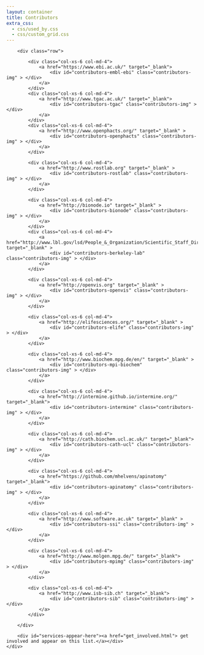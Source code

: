 ```yaml
---
layout: container
title: Contributors
extra_css:
  - css/used_by.css
  - css/custom_grid.css
---
```


<div>
	<div id="contributors">

		<div class="row">

			<div class="col-xs-6 col-md-4">
				<a href="https://www.ebi.ac.uk/" target="_blank">
					<div id="contributors-embl-ebi" class="contributors-img" > </div>
				</a>
			</div>
			<div class="col-xs-6 col-md-4">
				<a href="http://www.tgac.ac.uk/" target="_blank">
					<div id="contributors-tgac" class="contributors-img" > </div>
				</a>
			</div>
			<div class="col-xs-6 col-md-4">
				<a href="http://www.openphacts.org/" target="_blank" >
					<div id="contributors-openphacts" class="contributors-img" > </div>
				</a>
			</div>

			<div class="col-xs-6 col-md-4">
				<a href="http://www.rostlab.org" target="_blank" >
					<div id="contributors-rostlab" class="contributors-img" > </div>
				</a>
			</div>

			<div class="col-xs-6 col-md-4">
				<a href="http://bionode.io" target="_blank" >
					<div id="contributors-bionode" class="contributors-img" > </div>
				</a>
			</div>
			<div class="col-xs-6 col-md-4">
				<a href="http://www.lbl.gov/lsd/People_&_Organization/Scientific_Staff_Directory/Lewis_Lab.html" target="_blank" >
					<div id="contributors-berkeley-lab" class="contributors-img" > </div>
				</a>
			</div>

			<div class="col-xs-6 col-md-4">
				<a href="http://openvis.org" target="_blank" >
					<div id="contributors-openvis" class="contributors-img" > </div>
				</a>
			</div>

			<div class="col-xs-6 col-md-4">
				<a href="http://elifesciences.org/" target="_blank" >
					<div id="contributors-elife" class="contributors-img" > </div>
				</a>
			</div>

			<div class="col-xs-6 col-md-4">
				<a href="http://www.biochem.mpg.de/en/" target="_blank" >
					<div id="contributors-mpi-biochem" class="contributors-img" > </div>
				</a>
			</div>

			<div class="col-xs-6 col-md-4">
				<a href="http://intermine.github.io/intermine.org/" target="_blank">
					<div id="contributors-intermine" class="contributors-img" > </div>
				</a>
			</div>

			<div class="col-xs-6 col-md-4">
				<a href="http://cath.biochem.ucl.ac.uk/" target="_blank">
					<div id="contributors-cath-ucl" class="contributors-img" > </div>
				</a>
			</div>

			<div class="col-xs-6 col-md-4">
				<a href="https://github.com/mhelvens/apinatomy" target="_blank">
					<div id="contributors-apinatomy" class="contributors-img" > </div>
				</a>
			</div>

			<div class="col-xs-6 col-md-4">
				<a href="http://www.software.ac.uk" target="_blank" >
					<div id="contributors-ssi" class="contributors-img" > </div>
				</a>
			</div>

			<div class="col-xs-6 col-md-4">
				<a href="http://www.molgen.mpg.de/" target="_blank">
					<div id="contributors-mpimg" class="contributors-img" > </div>
				</a>
			</div>
			
			<div class="col-xs-6 col-md-4">
				<a href="http://www.isb-sib.ch" target="_blank">
					<div id="contributors-sib" class="contributors-img" > </div>
				</a>
			</div>

		</div>

		<div id="services-appear-here"><a href="get_involved.html"> get involved and appear on this list.</a></div>
	</div>

</div>
<p></p>
